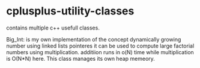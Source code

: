 # cplusplus-utility-classes
contains multiple c++  usefull classes.

Big_Int: is my own implementation of the concept dynamically growing number using linked lists pointeres it can be used to compute 
large factorial numbers using multiplication. additiion runs in o(N) time while multiplication is O(N*N) here.
This class manages its own heap memeory.


